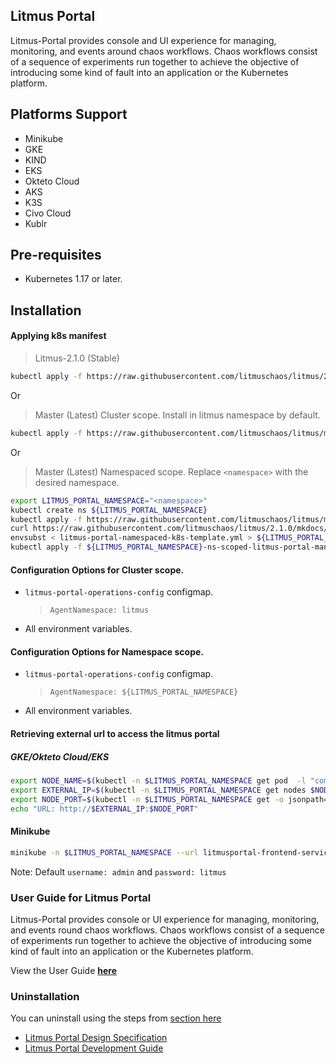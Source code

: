 ## **Litmus Portal**

Litmus-Portal provides console and UI experience for managing, monitoring, and events around chaos workflows. Chaos workflows consist of a sequence of experiments run together to achieve the objective of introducing some kind of fault into an application or the Kubernetes platform.

## **Platforms Support**

- Minikube
- GKE
- KIND
- EKS
- Okteto Cloud
- AKS
- K3S
- Civo Cloud
- Kublr

## **Pre-requisites**

- Kubernetes 1.17 or later.

## **Installation**

#### Applying k8s manifest

> Litmus-2.1.0 (Stable)

```bash
kubectl apply -f https://raw.githubusercontent.com/litmuschaos/litmus/2.1.0/mkdocs/docs/2.1.0/litmus-2.1.0.yaml
```

Or

> Master (Latest) Cluster scope. Install in litmus namespace by default.

```bash
kubectl apply -f https://raw.githubusercontent.com/litmuschaos/litmus/master/litmus-portal/cluster-k8s-manifest.yml
```

Or

> Master (Latest) Namespaced scope. Replace `<namespace>` with the desired namespace.

```bash
export LITMUS_PORTAL_NAMESPACE="<namespace>"
kubectl create ns ${LITMUS_PORTAL_NAMESPACE}
kubectl apply -f https://raw.githubusercontent.com/litmuschaos/litmus/master/litmus-portal/litmus-portal-crds.yml
curl https://raw.githubusercontent.com/litmuschaos/litmus/2.1.0/mkdocs/docs/2.1.0/litmus-namespaced-2.1.0.yaml --output litmus-portal-namespaced-k8s-template.yml
envsubst < litmus-portal-namespaced-k8s-template.yml > ${LITMUS_PORTAL_NAMESPACE}-ns-scoped-litmus-portal-manifest.yml
kubectl apply -f ${LITMUS_PORTAL_NAMESPACE}-ns-scoped-litmus-portal-manifest.yml -n ${LITMUS_PORTAL_NAMESPACE}
```

#### Configuration Options for Cluster scope.

- `litmus-portal-operations-config` configmap.

  > `AgentNamespace: litmus`

- All environment variables.

#### Configuration Options for Namespace scope.

- `litmus-portal-operations-config` configmap.

  > `AgentNamespace: ${LITMUS_PORTAL_NAMESPACE}`

- All environment variables.

#### Retrieving external url to access the litmus portal

##### GKE/Okteto Cloud/EKS

```bash
export NODE_NAME=$(kubectl -n $LITMUS_PORTAL_NAMESPACE get pod  -l "component=litmusportal-frontend" -o=jsonpath='{.items[*].spec.nodeName}')
export EXTERNAL_IP=$(kubectl -n $LITMUS_PORTAL_NAMESPACE get nodes $NODE_NAME -o jsonpath='{.status.addresses[?(@.type=="ExternalIP")].address}')
export NODE_PORT=$(kubectl -n $LITMUS_PORTAL_NAMESPACE get -o jsonpath="{.spec.ports[0].nodePort}" services litmusportal-frontend-service)
echo "URL: http://$EXTERNAL_IP:$NODE_PORT"
```

#### Minikube

```bash
minikube -n $LITMUS_PORTAL_NAMESPACE --url litmusportal-frontend-service
```

Note: Default `username: admin` and `password: litmus`

### **User Guide for Litmus Portal**

Litmus-Portal provides console or UI experience for managing, monitoring, and events round chaos workflows. Chaos workflows consist of a sequence of experiments run together to achieve the objective of introducing some kind of fault into an application or the Kubernetes platform.

View the User Guide <b>[here](https://docs.litmuschaos.io/)</b>

### **Uninstallation**

You can uninstall using the steps from [section here](http://docs.litmuschaos.io//docs/user-guides/uninstall-litmus)

- <a href="https://github.com/litmuschaos/litmus/wiki/portal-design-spec" target="_blank">Litmus Portal Design Specification</a><br>
- <a href="https://github.com/litmuschaos/litmus/wiki/Litmus-Portal-Development-Guide" target="_blank">Litmus Portal Development Guide</a>
